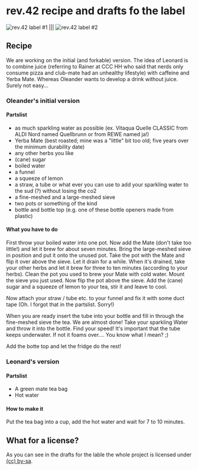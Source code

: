 rev.42 recipe and drafts fo the label
=====================================
![rev.42 label #1](http://ole.halde.0l3.de/rev42/versions/etikett_senkrecht_bash_rageguy_pathed.svg "rev.42 label #1") ||| ![rev.42 label #2](http://files.caracl.de/rev42/cover-clean-490.png "rev.42 label #2")

Recipe
------
We are working on the initial (and forkable) version.
The idea of Leonard is to combine juice (referring to Rainer at CCC HH who said that nerds only consume pizza and club-mate had an unhealthy lifestyle) with caffeine and Yerba Mate. Whereas Oleander wants to develop a drink without juice. Surely not easy...

### Oleander's __initial__ version ###
#### Partslist ####
* as much sparkling water as possible (ex. Vitaqua Quelle CLASSIC from ALDI Nord named Quellbrunn or from REWE named ja!)
* Yerba Mate (best roasted; mine was a "little" bit too old; five years over the minimum durability date)
* any other herbs you like
* (cane) sugar
* boiled water
* a funnel
* a squeeze of lemon
* a straw, a tube or what ever you can use to add your sparkling water to the sud (?) without losing the co2
* a fine-meshed and a large-meshed sieve
* two pots or something of the kind
* bottle and bottle top (e.g. one of these bottle openers made from plastic)

#### What you have to do ####
First throw your boiled water into one pot. Now add the Mate (don't take too little!) and let it brew for about seven minutes. Bring the large-meshed sieve in position and put it onto the unused pot. Take the pot with the Mate and flip it over above the sieve. Let it drain for a while. When it's drained, take your other herbs and let it brew for three to ten minutes (according to your herbs).
Clean the pot you used to brew your Mate with cold water. Mount the sieve you just used. Now flip the pot above the sieve.
Add the (cane) sugar and a squeeze of lemon to your tea, stir it and leave to cool.

Now attach your straw / tube etc. to your funnel and fix it with some duct tape (Oh. I forgot that in the partslist. Sorry!)

When you are ready insert the tube into your bottle and fill in through the fine-meshed sieve the tea. We are almost done! Take your sparkling Water and throw it into the bottle. Find your speed! It's important that the tube keeps underwater. If not it foams over.... You know what I mean? ;)

Add the botte top and let the fridge do the rest!


### Leonard's version ###
#### Partslist ####
* A green mate tea bag
* Hot water

#### How to make it ####
Put the tea bag into a cup, add the hot water and wait for 7 to 10 minutes.

What for a license?
-------------------
As you can see in the drafts for the lable the whole project is licensed under [(cc) by-sa](http://creativecommons.org/licenses/by-sa/3.0).
